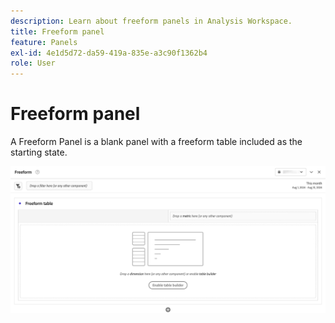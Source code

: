 ```yaml
---
description: Learn about freeform panels in Analysis Workspace.
title: Freeform panel
feature: Panels
exl-id: 4e1d5d72-da59-419a-835e-a3c90f1362b4
role: User
---
```

# Freeform panel

A Freeform Panel is a blank panel with a freeform table included as the starting state.

![The default Freeform panel showing a blank panel with a freeform table.](assets/freeform-panel.png)
